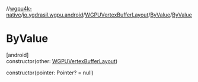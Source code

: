 //[wgpu4k-native](../../../../index.md)/[io.ygdrasil.wgpu.android](../../index.md)/[WGPUVertexBufferLayout](../index.md)/[ByValue](index.md)/[ByValue](-by-value.md)

# ByValue

[android]\
constructor(other: [WGPUVertexBufferLayout](../index.md))

constructor(pointer: Pointer? = null)
